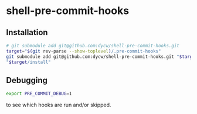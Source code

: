 # shell-pre-commit-hooks

## Installation

```bash
# git submodule add git@github.com:dycw/shell-pre-commit-hooks.git
target="$(git rev-parse --show-toplevel)/.pre-commit-hooks"
git submodule add git@github.com:dycw/shell-pre-commit-hooks.git "$target"
"$target/install"
```

## Debugging

```bash
export PRE_COMMIT_DEBUG=1
```


to see which hooks are run and/or skipped.